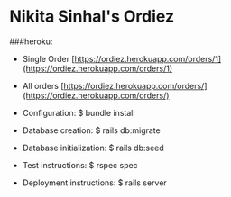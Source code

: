 # Nikita Sinhal's Ordiez
###heroku:
* Single Order [https://ordiez.herokuapp.com/orders/1](https://ordiez.herokuapp.com/orders/1)
* All orders [https://ordiez.herokuapp.com/orders/](https://ordiez.herokuapp.com/orders/)

*   Configuration: $ bundle install

*   Database creation: $ rails db:migrate

*   Database initialization: $ rails db:seed

*   Test instructions: $ rspec spec

*   Deployment instructions: $ rails server

